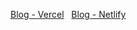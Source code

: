 [Blog - Vercel](https://jeremye.vercel.app)&nbsp;&nbsp;&nbsp;[Blog - Netlify](https://jeremye.netlify.app)
